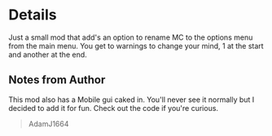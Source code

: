 # Details
Just a small mod that add's an option to rename MC to the options menu from the main menu.
You get to warnings to change your mind, 1 at the start and another at the end.

## Notes from Author
This mod also has a Mobile gui caked in. You'll never see it normally but I decided to add it for fun. Check out the code if you're curious.

>AdamJ1664
